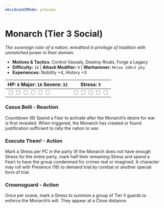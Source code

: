 ```yaml
---
obsidianUIMode: preview
---
```

# Monarch (Tier 3 Social)

*The sovereign ruler of a nation, wreathed in privilege of tradition with unmatched power in their domain.*

- **Motives & Tactics**: Control Vassals, Destroy Rivals, Forge a Legacy
- **Difficulty:** `16` | **Attack Modifier:** `0` | **Warhammer:** `Melee 2d6+3 phy`
- **Experiences:** Nobility +4, History +3

| HP: `6` Major: `16` Severe: `32` | Stress: `5` |
|--|--|
|  <input type="checkbox" unchecked id="bb4a937b"> <input type="checkbox" unchecked id="83bb2412"> <input type="checkbox" unchecked id="31478118"> <input type="checkbox" unchecked id="67068ad1"> <input type="checkbox" unchecked id="683d1959"> <input type="checkbox" unchecked id="c3e024f2"> |  <input type="checkbox" unchecked id="0cbd348f"> <input type="checkbox" unchecked id="1642d99e"> <input type="checkbox" unchecked id="44c3146e"> <input type="checkbox" unchecked id="f271dfc9"> <input type="checkbox" unchecked id="6175678b"> |

### Casus Belli - Reaction

Countdown (8) Spend a Fear to activate after the Monarch’s desire for war is first revealed. When triggered, the Monarch has created or found justification sufficient to rally the nation to war. 

### Execute Them! - Action

Mark a Stress per PC in the party (If the Monarch does not have enough Stress for the entire party, mark half their remaining Stress and spend a Fear) to have the group condemned for crimes real or imagined. A character may roll with Presence (16) to demand trial by combat or another special form of trial. 

### Crownsguard - Action

Once per scene, mark a Stress to summon a group of Tier II guards to enforce the Monarch’s will. They appear at a Close distance. 




